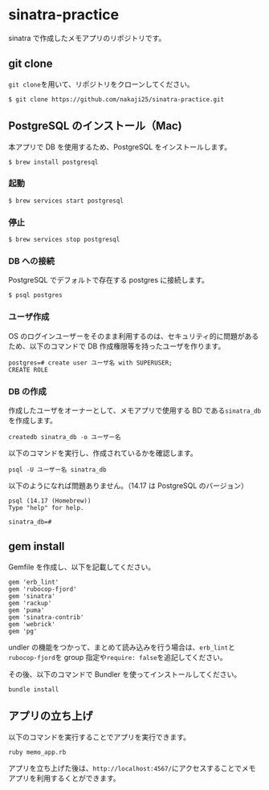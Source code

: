 # sinatra-practice

sinatra で作成したメモアプリのリポジトリです。

## git clone

`git clone`を用いて、リポジトリをクローンしてください。

```
$ git clone https://github.com/nakaji25/sinatra-practice.git
```

## PostgreSQL のインストール（Mac)

本アプリで DB を使用するため、PostgreSQL をインストールします。

```
$ brew install postgresql
```

### 起動

```
$ brew services start postgresql
```

### 停止

```
$ brew services stop postgresql
```

### DB への接続

PostgreSQL でデフォルトで存在する postgres に接続します。

```
$ psql postgres
```

### ユーザ作成

OS のログインユーザーをそのまま利用するのは、セキュリティ的に問題があるため、以下のコマンドで DB 作成権限等を持ったユーザを作ります。

```
postgres=# create user ユーザ名 with SUPERUSER;
CREATE ROLE
```

### DB の作成

作成したユーザをオーナーとして、メモアプリで使用する BD である`sinatra_db`を作成します。

```
createdb sinatra_db -o ユーザー名
```

以下のコマンドを実行し、作成されているかを確認します。

```
psql -U ユーザー名 sinatra_db
```

以下のようになれば問題ありません。（14.17 は PostgreSQL のバージョン）

```
psql (14.17 (Homebrew))
Type "help" for help.

sinatra_db=#
```

## gem install

Gemfile を作成し、以下を記載してください。

```
gem 'erb_lint'
gem 'rubocop-fjord'
gem 'sinatra'
gem 'rackup'
gem 'puma'
gem 'sinatra-contrib'
gem 'webrick'
gem 'pg'
```

undler の機能をつかって、まとめて読み込みを行う場合は、`erb_lint`と`rubocop-fjord`を group 指定や`require: false`を追記してください。

その後、以下のコマンドで Bundler を使ってインストールしてください。

```
bundle install
```

## アプリの立ち上げ

以下のコマンドを実行することでアプリを実行できます。

```
ruby memo_app.rb
```

アプリを立ち上げた後は、`http://localhost:4567/`にアクセスすることでメモアプリを利用するくとができます。
